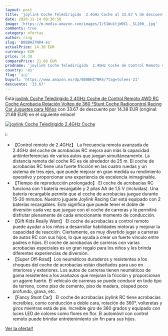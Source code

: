 ```yaml
---
layout: post
title: 'joylink Coche Teledirigido  2.4GHz Coche al 33.67 % de descuento'
date: 2020-12-14 09:36:58
image: 'https://m.media-amazon.com/images/I/51Wu1tjW9CL._SL200_.jpg'
comments: true
category: ofertas
author: ring
slug: 'B08BHZ7NR4-es'
actualPrice: 14.38 EUR
currency: EUR
price: 14.38
comparePrice: 21.68 EUR
prodname: 'joylink Coche Teledirigido  2.4GHz Coche de Control Remoto 4WD RC Coche Acrobacia Rotación Volteo de 360 °Stunt Coche Radiocontrol Racing Car Juguetes para Niños'
country: 'es'
flag: '🇪🇸'
buyurl: 'https://www.amazon.es/dp/B08BHZ7NR4/?tag=tolees-21'
descuento: '33.67'
---
```


Está [joylink Coche Teledirigido  2.4GHz Coche de Control Remoto 4WD RC Coche Acrobacia Rotación Volteo de 360 °Stunt Coche Radiocontrol Racing Car Juguetes para Niños](https://www.amazon.es/dp/B08BHZ7NR4/?tag=tolees-21) con 33.67 de descuento por 14.38 EUR (original: 21.68 EUR) en el siguiente enlace!

[![joylink Coche Teledirigido  2.4GHz Coche](https://m.media-amazon.com/images/I/51Wu1tjW9CL._SL200_.jpg)](https://www.amazon.es/dp/B08BHZ7NR4/?tag=tolees-21)

ℹ️:

- 【Control remoto de 2.4GHz】 La frecuencia remota avanzada de 2.4GHz del coche de acrobacias RC mejora aún más la capacidad antiinterferencias de varios autos que juegan simultáneamente. La distancia remota del coche RC es de alrededor de 25 m. El coche de acrobacias RC tiene una fuerte fricción en las cuatro ruedas y un sistema de tres ejes, que puede mejorar en gran medida su rendimiento operativo y proporcionar una experiencia de excelencia inimaginable.
- 【Tiempo de reproducción prolongado】 El coche de acrobacias RC funciona con 1 batería recargable y 2 pilas AA de 1,5 V (incluidas). Una batería recargable permite que el coche de acrobacias juegue durante 15-20 minutos. Nuestro juguete Joylink Racing Car está equipado con 2 baterías recargables. Esto significa que puede tener el doble de diversión cada vez que juegue con el coche de carreras y le permitirá disfrutar plenamente de cada emocionante momento de conducción.
- 【Gift Kids Really Want】 El coche de acrobacias a control remoto puede ayudar a los niños a desarrollar habilidades motoras y mejorar la capacidad de reacción. Ciertamente, es muy divertido jugar a carreras de autos RC con sus hijos, lo que ayuda a crear un fuerte vínculo entre padres e hijos. El coche de acrobacias de carreras con varias acrobacias especiales es un gran regalo para los niños y les brinda diferentes experiencias de diversión.
- 【Super Off-Road】Los neumáticos duraderos y resistentes a los choques del coche de acrobacias están diseñados para uso en interiores y exteriores. Los autos de carreras tienen neumáticos de goma resistentes a los arañazos que mejoran la fricción y proporcionan un agarre fuerte. El vehículo de carreras se puede conducir en todo tipo de terreno, como piso de cemento, piso de madera, césped poco profundo, grava, etc.
- 【Fancy Stunt Car】 El coche de acrobacias joylink RC tiene acrobacias increíbles, como conducción a doble cara, rotación de 360°, volteretas y giros mientras está de pie. Increíble giro de 360 ​​grados y equipado con luces LED de colores como flores en flor. El automóvil con control remoto puede brindar entretenimiento sin fin para sus hijos.

[Ver la oferta!!](https://www.amazon.es/dp/B08BHZ7NR4/?tag=tolees-21)
